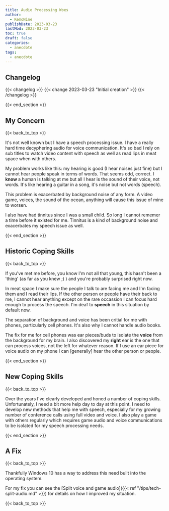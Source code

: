 ```yaml
---
title: Audio Processing Woes
author: 
  - KemoNine
publishDate: 2023-03-23
lastMod: 2023-03-23
toc: true
draft: false
categories:
  - anecdote
tags:
  - anecdote
---
```


## Changelog
{{< changelog >}}
{{< change 2023-03-23 "Initial creation" >}}
{{< /changelog >}}

{{< end_section >}}

## My Concern
{{< back_to_top >}}

It's not well known but I have a speech processing issue. I have a really hard time decyphering audio for voice communication. It's so bad I rely on sub titles to watch video content with speech as well as read lips in meat space when with others.

My problem works like this: my hearing is good (I hear noises just fine) but I cannot hear people speak in terms of words. That seems odd, correct. I **know** a human is talking at me but all I hear is the sound of their voice, not words. It's like hearing a guitar in a song, it's noise but not words (speech).

This problem is exacerbated by background noise of any form. A video game, voices, the sound of the ocean, anything will cause this issue of mine to worsen.

I also have had tinnitus since I was a small child. So long I cannot rememer a time before it existed for me. Tinnitus is a kind of background noise and exacerbates my speech issue as well.

{{< end_section >}}

## Historic Coping Skills
{{< back_to_top >}}

If you've met me before, you know I'm not all that young, this hasn't been a 'thing' (as far as you knew ;) ) and you're probably surprised right now.

In meat space I make sure the people I talk to are facing me and I'm facing them and I read their lips. If the other person or people have their back to me, I cannot hear anything except on the rare occassion I can focus hard enough to process the speech. I'm deaf to **speech** in this situation by default now.

The separation of background and voice has been critial for me with phones, particularly cell phones. It's also why I cannot handle audio books.

The fix for me for cell phones was ear pieces/buds to isolate the **voice** from the background for my brain. I also discovered my **right** ear is the one that can process voices, not the left for whatever reason. If I use an ear piece for voice audio on my phone I can [generally] hear the other person or people.

{{< end_section >}}

## New Coping Skills
{{< back_to_top >}}

Over the years I've clearly developed and honed a number of coping skills. Unfortunately, I need a bit more help day to day at this point. I need to develop new methods that help me with speech, especially for my growing number of conference calls using full video and voice. I also play a game with others regularly which requires game audio and voice communications to be isolated for my speech processing needs.

{{< end_section >}}

## A Fix
{{< back_to_top >}}

Thankfully Windows 10 has a way to address this need built into the operating system.

For my fix you can see the [Split voice and game audio]({{< ref "/tips/tech-split-audio.md" >}}) for details on how I improved my situation.

{{< back_to_top >}}